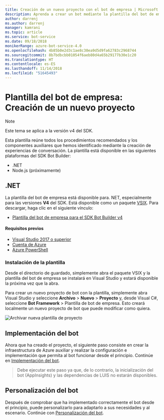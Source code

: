 ```yaml
---
title: Creación de un nuevo proyecto con el bot de empresa | Microsoft Docs
description: Aprenda a crear un bot mediante la plantilla del bot de empresa.
author: darrenj
ms.author: darrenj
manager: kamrani
ms.topic: article
ms.service: bot-service
ms.date: 09/18/2018
monikerRange: azure-bot-service-4.0
ms.openlocfilehash: 4b85b0e2d3c1ae8c30ea9d5d9fa62783c2968744
ms.sourcegitcommit: 8b7bdbcbb01054f6aeb80d4a65b29177b30e1c20
ms.translationtype: HT
ms.contentlocale: es-ES
ms.lasthandoff: 11/14/2018
ms.locfileid: "51645493"
---
```

# <a name="enterprise-bot-template---creating-a-new-project"></a>Plantilla del bot de empresa: Creación de un nuevo proyecto

> [!NOTE]
> Este tema se aplica a la versión v4 del SDK. 

Esta plantilla reúne todos los procedimientos recomendados y los componentes auxiliares que hemos identificado mediante la creación de experiencias de conversación. La plantilla está disponible en las siguientes plataformas del SDK Bot Builder:

- .NET
- Node.js (próximamente)

## <a name="net"></a>.NET

La plantilla del bot de empresa está disponible para. NET, especialmente para las versiones **V4** del SDK. Está disponible como un paquete [VSIX](https://docs.microsoft.com/en-us/visualstudio/extensibility/anatomy-of-a-vsix-package). Para descargar, haga clic en el siguiente vínculo:

- [Plantilla del bot de empresa para el SDK Bot Builder v4](https://aka.ms/GetEnterpriseBotTemplate)

#### <a name="prerequisites"></a>Requisitos previos

- [Visual Studio 2017 o superior](https://www.visualstudio.com/downloads/)
- [Cuenta de Azure](https://azure.microsoft.com/en-us/free/)
- [Azure PowerShell](https://docs.microsoft.com/en-us/powershell/azure/overview?view=azurermps-6.8.1)

### <a name="install-the-template"></a>Instalación de la plantilla

Desde el directorio de guardado, simplemente abra el paquete VSIX y la plantilla del bot de empresa se instalará en Visual Studio y estará disponible la próxima vez que la abra.

Para crear un nuevo proyecto de bot con la plantilla, simplemente abra Visual Studio y seleccione **Archivo** > **Nuevo** > **Proyecto** y, desde Visual C#, seleccione **Bot Framework** > Plantilla de bot de empresa. Esto creará localmente un nuevo proyecto de bot que puede modificar como quiera. 

![Archivar nueva plantilla de proyecto](media/enterprise-template/EnterpriseBot-NewProject.png)

## <a name="deploy-your-bot"></a>Implementación del bot

Ahora que ha creado el proyecto, el siguiente paso consiste en crear la infraestructura de Azure auxiliar y realizar la configuración e implementación que permita al bot funcionar desde el principio. Continúe en [Implementación del bot](bot-builder-enterprise-template-deployment.md).

> Debe ejecutar este paso ya que, de lo contrario, la inicialización del bot (AppInsights) y las dependencias de LUIS no estarán disponibles.
## <a name="customize-your-bot"></a>Personalización del bot

Después de comprobar que ha implementado correctamente el bot desde el principio, puede personalizarlo para adaptarlo a sus necesidades y al escenario. Continúe con [Personalización del bot](bot-builder-enterprise-template-customize.md).
